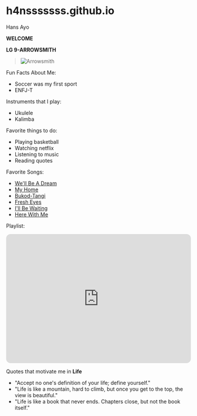 # h4nsssssss.github.io
Hans Ayo

**WELCOME**

**LG 9-ARROWSMITH**



> ![Arrowsmith](https://scontent.fmnl25-1.fna.fbcdn.net/v/t1.15752-9/319046047_3313617482233420_4203510083690322401_n.jpg?_nc_cat=108&ccb=1-7&_nc_sid=ae9488&_nc_eui2=AeHCt32rnH6VTGkZ5HWudIq91u4sRgQFyYvW7ixGBAXJi7wzDXc_74oe4JVj6QBm_x34sQ_MVwC8zdM7pk85-T-u&_nc_ohc=9iTeUTDSRtcAX-ao8GQ&_nc_ht=scontent.fmnl25-1.fna&oh=03_AdTYWoqTDg1jR_ybNEUFJn8R5gHMYD1fAWeUU-myMz6f-w&oe=63EC1493)

Fun Facts About Me:

- Soccer was my first sport
- ENFJ-T


Instruments that I play:

- Ukulele
- Kalimba


Favorite things to do:

- Playing basketball
- Watching netflix
- Listening to music
- Reading quotes

Favorite Songs:

- [We'll Be A Dream](https://open.spotify.com/track/5L441bJlqd4wSogIp1WFj0?si=b8257325f8224705)
- [My Home](https://open.spotify.com/track/1oQRhjoum0RXwBsuxMAvwT?si=0043d5f9c19f4a9c)
- [Bukod-Tangi](https://open.spotify.com/track/66tKd60oZUTAK0PdmXJl09?si=2e4a85356cf04991)
- [Fresh Eyes](https://open.spotify.com/track/5NDUXbMwcnTQp66tI2zcdR?si=eb3ee7dd7d684574)
- [I'll Be Waiting](https://open.spotify.com/track/3fqBhOtYA62A5D20j8OaQY?si=88cd55da5a794af2)
- [Here With Me](https://open.spotify.com/album/0OuoHWf8yB0TPzoBWw1R1S?si=R31t2ZYUTZCjZnHP4j2luA)



Playlist:

<iframe style="border-radius:12px" src="https://open.spotify.com/embed/playlist/19puybgOMF8sED3m2PLPXl?utm_source=generator" width="100%" height="352" frameBorder="0" allowfullscreen="" allow="autoplay; clipboard-write; encrypted-media; fullscreen; picture-in-picture" loading="lazy"></iframe>




Quotes that motivate me in **Life**

- "Accept no one's definition of your life; define yourself."
- "Life is like a mountain, hard to climb, but once you get to the top, the view is beautiful."
- "Life is like a book that never ends. Chapters close, but not the book itself."
